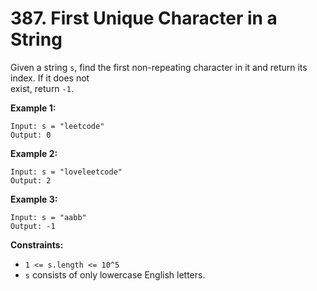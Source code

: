 # 387. First Unique Character in a String

Given a string `s`, find the first non-repeating character in it and return its index. If it does not  
exist, return `-1`.

**Example 1:**

    Input: s = "leetcode"
    Output: 0

**Example 2:**

    Input: s = "loveleetcode"
    Output: 2

**Example 3:**

    Input: s = "aabb"
    Output: -1

**Constraints:**

- `1 <= s.length <= 10^5`
- `s` consists of only lowercase English letters.

